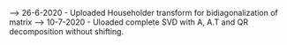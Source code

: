 --> 26-6-2020
    - Uploaded Householder transform for bidiagonalization of matrix
--> 10-7-2020
    - Uloaded complete SVD with A, A.T and QR decomposition without shifting.
